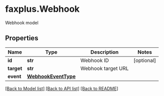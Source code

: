 # faxplus.Webhook
Webhook model

## Properties

Name | Type | Description | Notes
------------ | ------------- | ------------- | -------------
**id** | **str** | Webhook ID | [optional] 
**target** | **str** | Webhook target URL | 
**event** | [**WebhookEventType**](WebhookEventType.md) |  | 

[[Back to Model list]](../README.md#documentation-for-models) [[Back to API list]](../README.md#documentation-for-api-endpoints) [[Back to README]](../README.md)

